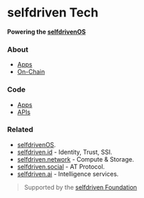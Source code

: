 # selfdriven Tech

**Powering the [selfdrivenOS](https://selfdriven.foundation/os)**

### About
- [Apps](https://selfdriven.foundation/apps)
- [On-Chain](https://selfdriven.foundation/on-chain)

### Code
- [Apps](/apps)
- [APIs](/apis)

### Related
- [selfdrivenOS](https://selfdriven.foundation/os).
- [selfdriven.id](https://selfdriven.id) - Identity, Trust, SSI.
- [selfdriven.network](https://selfdriven.network) - Compute & Storage.
- [selfdriven.social](https://selfdriven.social) - AT Protocol.
- [selfdriven.ai](https://selfdriven.ai) - Intelligence services.

> Supported by the [selfdriven Foundation](https://selfdriven.foundation)